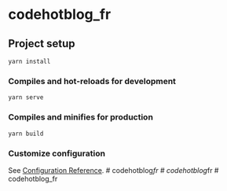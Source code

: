 # codehotblog_fr

## Project setup
```
yarn install
```

### Compiles and hot-reloads for development
```
yarn serve
```

### Compiles and minifies for production
```
yarn build
```

### Customize configuration
See [Configuration Reference](https://cli.vuejs.org/config/).
#   c o d e h o t b l o g _ f r  
 #   c o d e h o t b l o g _ f r  
 #   c o d e h o t b l o g _ f r  
 